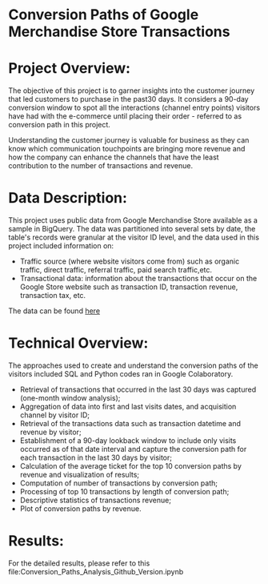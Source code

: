 # Conversion Paths of Google Merchandise Store Transactions

# Project Overview:

The objective of this project is to garner insights into the customer journey that led customers to purchase in the past30 days. It considers a 90-day conversion window to spot all the interactions (channel entry points) visitors have had with the e-commerce until placing their order - referred to as conversion path in this project.

Understanding the customer journey is valuable for business as they can know which communication touchpoints are bringing more revenue and how the company can enhance the channels that have the least contribution to the number of transactions and revenue.

# Data Description:

This project uses public data from Google Merchandise Store available as a sample in BigQuery. The data was partitioned into several sets by date, the table's records were granular at the visitor ID level, and the data used in this project included information on:

  - Traffic source (where website visitors come from) such as organic traffic, direct traffic, referral traffic, paid search traffic,etc. 
  - Transactional data: information about the transactions that occur on the Google Store website such as transaction ID, transaction revenue, transaction tax, etc. 
 
The data can be found <a href='https://console.cloud.google.com/bigquery?utm_source=bqui&utm_medium=link&utm_campaign=classic&project=practice-250123&ws=!1m9!1m4!4m3!1sbigquery-public-data!2sgoogle_analytics_sample!3sga_sessions_20170801!1m3!3m2!1sbigquery-public-data!2sgoogle_analytics_sample&d=google_analytics_sample&p=bigquery-public-data&page=dataset'>here</a>

# Technical Overview:

The approaches used to create and understand the conversion paths of the visitors included SQL and Python codes ran in Google Colaboratory. 

  - Retrieval of transactions that occurred in the last 30 days was captured (one-month window analysis);
  - Aggregation of data into first and last visits dates, and acquisition channel by visitor ID;
  - Retrieval of the transactions data such as transaction datetime and revenue by visitor;
  - Establishment of a 90-day lookback window to include only visits occurred as of that date interval and capture the conversion path for each transaction in the last 30 days       by visitor;
  - Calculation of the average ticket for the top 10 conversion paths by revenue and visualization of results;
  - Computation of number of transactions by conversion path;
  - Processing of top 10 transactions by length of conversion path;
  - Descriptive statistics of transactions revenue;
  - Plot of conversion paths by revenue. 

# Results: 

For the detailed results, please refer to this file:Conversion_Paths_Analysis_Github_Version.ipynb 


